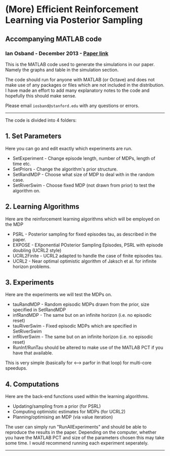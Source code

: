 (More) Efficient Reinforcement Learning via Posterior Sampling
======================================================================
## Accompanying MATLAB code
### Ian Osband - December 2013 - [Paper link](http://arxiv.org/abs/1306.0940)


This is the MATLAB code used to generate the simulations in our paper.
Namely the graphs and table in the simulation section.

The code should run for anyone with MATLAB (or Octave) and does not make use of any packages or files which are not included in the distribution. I have made an effort to add many explanatory notes to the code and hopefully this should make sense.

Please email `iosband@stanford.edu` with any questions or errors.

------------------------------------------------------------------------------------------

The code is divided into 4 folders:

## 1. Set Parameters
Here you can go and edit exactly which experiments are run.

- SetExperiment - Change episode length, number of MDPs, length of time etc.
- SetPriors - Change the algorithm's prior structure.
- SetRandMDP - Choose what size of MDP to deal with in the random case.
- SetRiverSwim - Choose fixed MDP (not drawn from prior) to test the algorithm on.

## 2. Learning Algorithms
Here are the reinforcement learning algorithms which will be employed on the MDP

- PSRL - Posterior sampling for fixed episodes tau, as described in the paper.
- EXPOSE - EXponential POsterior Sampling Episodes, PSRL with episode doubling (UCRL2 style)
- UCRL2Finite - UCRL2 adapted to handle the case of finite episodes tau.
- UCRL2 - Near optimal optimistic algorithm of Jaksch et al. for infinite horizon problems.

## 3. Experiments
Here are the experiments we will test the MDPs on.

- tauRandMDP - Random episodic MDPs drawn from the prior, size specified in SetRandMDP
- infRandMDP - The same but on an infinite horizon (i.e. no episodic reset)
- tauRiverSwim - Fixed episodic MDPs which are specified in SetRiverSwim
- infRiverSwim - The same but on an infinite horizon (i.e. no episodic reset)
- RunInf/RunTau should be altered to make use of the MATLAB PCT if you have that available.

This is very simple (basically for <--> parfor in that loop) for multi-core speedups.

## 4. Computations
Here are the back-end functions used within the learning algorithms.

- Updating/sampling from a prior (for PSRL)
- Computing optimistic estimates for MDPs (for UCRL2)
- Planning/optimising an MDP (via value iteration)

The user can simply run "RunAllExperiments" and should be able to reproduce the results in the paper. Depending on the computer, whether you have the MATLAB PCT and size of the parameters chosen this may take some time. I would recommend running each experiment seperately.

------------------------------------------------------------------------------------------
